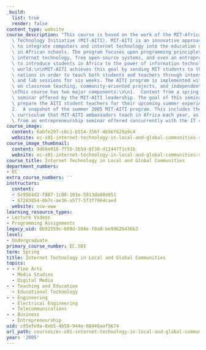 ```yaml
---
_build:
  list: true
  render: false
content_type: website
course_description: "This course is based on the work of the MIT-African Internet\
  \ Technology Initiative (MIT-AITI). MIT-AITI is an innovative approach by MIT students\
  \ to integrate computers and internet technology into the education of students\
  \ in African schools. The program focuses upon programming principles, cutting-edge\
  \ internet technology, free open-source systems, and even an entrepreneurship seminar\
  \ to introduce students in Africa to the power of information technology in today's\
  \ world.\n\nMIT-AITI achieves this goal by sending MIT students to three African\
  \ nations in order to teach both students and teachers through intensive classroom\
  \ and lab sessions for six weeks. The AITI program is implemented with emphasis\
  \ on classroom teaching, community-oriented projects, and independent learning.\n\
  \nThis course has two major components:\n\n1.  Content from a spring 2005 preparatory\
  \ seminar offered by the MIT-AITI leadership. The goal of this seminar is to adequately\
  \ prepare the AITI student teachers for their upcoming summer experiences in Africa.\n\
  2.  A snapshot of the summer 2005 MIT-AITI program. This includes the Java\xAE-based\
  \ curriculum that MIT-AITI ambassadors teach in Africa each year, as well as content\
  \ from an entrepreneurship seminar offered concurrently with the IT class.\n"
course_image:
  content: 6abfe297-c6c1-b514-356f-4b56f629a9c4
  website: ec-s01-internet-technology-in-local-and-global-communities-spring-2005-summer-2005
course_image_thumbnail:
  content: 9d66e016-7f55-3b5d-8f30-d11447f1c91b
  website: ec-s01-internet-technology-in-local-and-global-communities-spring-2005-summer-2005
course_title: Internet Technology in Local and Global Communities
department_numbers:
- EC
extra_course_numbers: ''
instructors:
  content:
  - 5c95b4d2-f887-1c86-161e-5813da08e651
  - 67283854-8b7c-ae36-a577-5f3f7964caed
  website: ocw-www
learning_resource_types:
- Lecture Videos
- Programming Assignments
legacy_uid: 6b92559c-609d-504e-f0a8-be99626436b3
level:
- Undergraduate
primary_course_number: EC.S01
term: Spring
title: Internet Technology in Local and Global Communities
topics:
- - Fine Arts
  - Media Studies
  - Digital Media
- - Teaching and Education
  - Educational Technology
- - Engineering
  - Electrical Engineering
  - Telecommunications
- - Business
  - Entrepreneurship
uid: c95efe9a-8eb5-4b58-944e-08446aaf5674
url_path: courses/ec-s01-internet-technology-in-local-and-global-communities-spring-2005-summer-2005
year: '2005'
---
```

